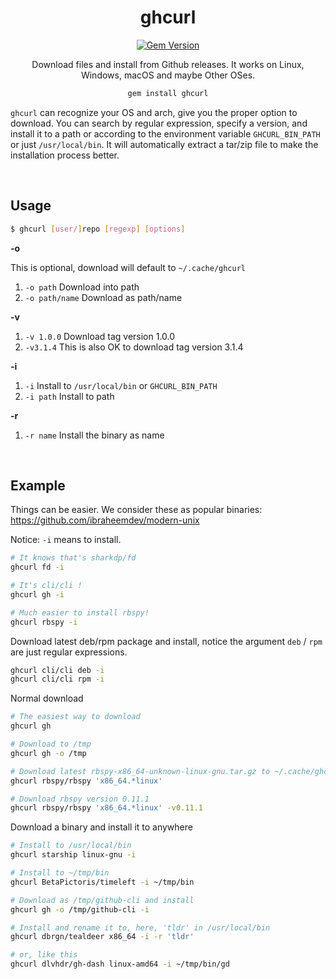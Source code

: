 <div align="center">

# ghcurl

[![Gem Version](https://badge.fury.io/rb/ghcurl.svg)](https://rubygems.org/gems/ghcurl) 

Download files and install from Github releases. It works on Linux, Windows, macOS and maybe Other OSes.

```bash
gem install ghcurl
```

</div>

`ghcurl` can recognize your OS and arch, give you the proper option to download. You can search by regular expression, specify a version, and install it to a path or according to the environment variable `GHCURL_BIN_PATH` or just `/usr/local/bin`. It will automatically extract a tar/zip file to make the installation process better.

<br>

## Usage

```bash
$ ghcurl [user/]repo [regexp] [options]
```

**-o**

This is optional, download will default to `~/.cache/ghcurl`
1. `-o path` Download into path
2. `-o path/name` Download as path/name

**-v**
1. `-v 1.0.0` Download tag version 1.0.0
2. `-v3.1.4` This is also OK to download tag version 3.1.4

**-i**
1. `-i` Install to `/usr/local/bin` or `GHCURL_BIN_PATH`
2. `-i path` Install to path

**-r**
1. `-r name` Install the binary as name 

<br>

## Example

Things can be easier. We consider these as popular binaries:  https://github.com/ibraheemdev/modern-unix

Notice: `-i` means to install.

```bash
# It knows that's sharkdp/fd
ghcurl fd -i

# It's cli/cli !
ghcurl gh -i

# Much easier to install rbspy!
ghcurl rbspy -i
```

Download latest deb/rpm package and install, notice the argument `deb` / `rpm` are just regular expressions.
```bash
ghcurl cli/cli deb -i
ghcurl cli/cli rpm -i
```

Normal download
```bash
# The easiest way to download
ghcurl gh

# Download to /tmp
ghcurl gh -o /tmp

# Download latest rbspy-x86_64-unknown-linux-gnu.tar.gz to ~/.cache/ghcurl
ghcurl rbspy/rbspy 'x86_64.*linux'

# Download rbspy version 0.11.1 
ghcurl rbspy/rbspy 'x86_64.*linux' -v0.11.1
```

Download a binary and install it to anywhere
```bash
# Install to /usr/local/bin
ghcurl starship linux-gnu -i 

# Install to ~/tmp/bin
ghcurl BetaPictoris/timeleft -i ~/tmp/bin

# Download as /tmp/github-cli and install
ghcurl gh -o /tmp/github-cli -i

# Install and rename it to, here, 'tldr' in /usr/local/bin
ghcurl dbrgn/tealdeer x86_64 -i -r 'tldr'

# or, like this
ghcurl dlvhdr/gh-dash linux-amd64 -i ~/tmp/bin/gd
```

<br>